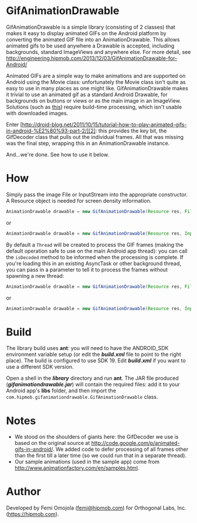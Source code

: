 GifAnimationDrawable
==============

GifAnimationDrawable is a simple library (consisting of 2 classes) that makes it easy to display animated GIFs on the Android platform by converting the animated GIF file into an AnimationDrawable. This allows animated gifs to be used anywhere a Drawable is accepted, including backgrounds, standard ImageViews and anywhere else. For more detail, see http://engineering.hipmob.com/2013/12/03/GifAnimationDrawable-for-Android/

Animated GIFs are a simple way to make animations and are supported on Android using the Movie class: unfortunately the Movie class isn't quite as easy to use in many places as one might like. GifAnimationDrawable makes it trivial to use an animated gif as a standard Android Drawable, for backgrounds on buttons or views or as the main image in an ImageView. Solutions (such as [this][1]) require build-time processing, which isn't usable with downloaded images.

Enter [http://droid-blog.net/2011/10/15/tutorial-how-to-play-animated-gifs-in-android-%E2%80%93-part-2/][2]: this provides the key bit, the GifDecoder class that pulls out the individual frames. All that was missing was the final step, wrapping this in an AnimationDrawable instance.

And...we're done. See how to use it below.

How
===
Simply pass the image File or InputStream into the appropriate constructor. A Resource object is needed for screen density information.

```java
AnimationDrawable drawable = new GifAnimationDrawable(Resource res, File source);
```

or

```java
AnimationDrawable drawable = new GifAnimationDrawable(Resource res, InputStream source);
```

By default a <code>Thread</code> will be created to process the GIF frames (making the default operation safe to use on the main Android app thread): you can call the <code>isDecoded</code> method to be informed when the processing is complete. If you're loading this in an existing AsyncTask or other background thread, you can pass in a parameter to tell it to process the frames without spawning a new thread:

```java
AnimationDrawable drawable = new GifAnimationDrawable(Resource res, File source, true);
```

or

```java
AnimationDrawable drawable = new GifAnimationDrawable(Resource res, InputStream source, true);
```

Build
=====
The library build uses **ant**: you will need to have the ANDROID_SDK environment variable setup (or edit the ***build.xml*** file to point to the right place). The build is configured to use SDK 19. Edit ***build.xml*** if you want to use a different SDK version.

Open a shell in the ***library*** directory and run **ant**. The JAR file produced (***gifanimationdrawable.jar***) will contain the required files: add it to your Android app's **libs** folder, and then import the <code>com.hipmob.gifanimationdrawable.GifAnimationDrawable</code> class.

Notes
=====
* We stood on the shoulders of giants here: the GifDecoder we use is based on the original source at http://code.google.com/p/animated-gifs-in-android/. We added code to defer processing of all frames other than the first till a later time (so we could run that in a separate thread). 
* Our sample animations (used in the sample app) come from http://www.animationfactory.com/en/samples.html.

Author
======
Developed by Femi Omojola (femi@hipmob.com) for Orthogonal Labs, Inc. (https://hipmob.com).

[1]: http://commonsware.com/blog/2013/10/01/converting-animated-gifs-animationdrawables.html
[2]: http://droid-blog.net/2011/10/15/tutorial-how-to-play-animated-gifs-in-android-%E2%80%93-part-2/
